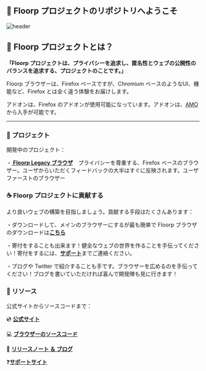 ## 👋 Floorp プロジェクトのリポジトリへようこそ

![header](https://user-images.githubusercontent.com/73892113/149768491-79861cc9-26e8-4cff-89dc-5bb84843b425.png)



## 💫 Floorp プロジェクトとは？
<strong>「Floorp プロジェクトは、プライバシーを追求し、匿名性とウェブの公開性のバランスを追求する、プロジェクトのことです。」</strong>

Floorp ブラウザーは、Firefox ベースですが、Chromium ベースのようなUI、機能など、Firefox とは全く違う体験をお届けします。
<br>

アドオンは、Firefox のアドオンが使用可能になっています。アドオンは、<a href="https://addons.mozilla.org">AMO</a> から入手が可能です。

---
### 🔨 プロジェクト

開発中のプロジェクト：

・<strong><a href="https://floorp.ablaze.one"> Floorp Legacy ブラウザ</a></strong>　プライバシーを尊重する、Firefox ベースのブラウザー。ユーザからいただくフィードバックの大半はすぐに反映されます。ユーザファーストのブラウザー
<br>
### ☕ Floorp プロジェクトに貢献する

より良いウェブの構築を目指しましょう。貢献する手段はたくさんあります：

・ダウンロードして、メインのブラウザーにするが最も簡単で Floorp ブラウザのダウンロードは<strong><a href="https://floorp.ablaze.one">こちら</a></strong>

・寄付をすることも出来ます！健全なウェブの世界を作ることを手伝ってください！寄付をするには、<strong><a href="https://support.ablaze.one/contact">サポート</a></strong>までご連絡ください。

・ブログや Twitter で紹介することも手です。ブラウザーを広めるのを手伝ってください！ブログを書いていただければ喜んで開発陣も見に行きます！

### 👐 リソース

公式サイトからソースコードまで：

💿 <strong><a href="https://floorp.ablaze.one">公式サイト</a></strong>

💻 <strong><a href="https://https://github.com/Floorp-Projects/Floorp-legacy-dev">ブラウザーのソースコード</a></strong>

📘 <strong><a href="https://blog.ablaze.one">リリースノート ＆ ブログ</a></strong>

❓<strong><a href="https://support.ablaze.one">サポートサイト</a></strong>
